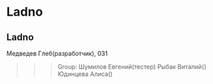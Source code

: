 # Ladno

## Ladno

Медведев Глеб(разработчик), 031

>>>Group:
>>>Шумилов Евгений(тестер)
>>>Рыбак Виталий()
>>>Юдинцева Алиса()
